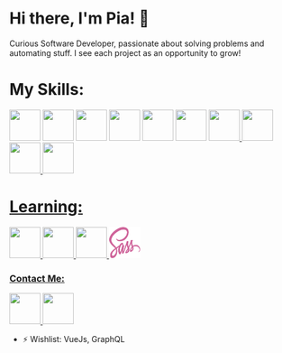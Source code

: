 # Hi there, I'm Pia! 👋

Curious Software Developer, passionate about solving problems and automating stuff. I see each project as an opportunity to grow!

# My Skills:
<a href="https://developer.mozilla.org/es/docs/Web/JavaScript"><img src="https://raw.githubusercontent.com/yurijserrano/Github-Profile-Readme-Logos/master/programming%20languages/javascript.svg"  height="55" width="55" ></a>
<a href="https://es.reactjs.org/"><img src="https://raw.githubusercontent.com/yurijserrano/Github-Profile-Readme-Logos/master/frameworks/react.svg"  height="55" width="55" ></a>
<a href="https://es.redux.js.org/"><img src="https://raw.githubusercontent.com/yurijserrano/Github-Profile-Readme-Logos/master/frameworks/redux.svg"  height="55" width="55" ></a>
<a href="https://nodejs.org/es/"><img src="https://raw.githubusercontent.com/yurijserrano/Github-Profile-Readme-Logos/master/frameworks/nodejs.svg"  height="55" width="55" ></a>
<a href="https://www.postgresql.org/"><img src="https://raw.githubusercontent.com/yurijserrano/Github-Profile-Readme-Logos/master/databases/postgresql.svg"  height="55" width="55" ></a>
<a href="https://sequelize.org/"><img src="https://camo.githubusercontent.com/c7df0ed52a480ff725aac7ac3a11c8aedb6f60ea8ab01929c6adea9903589222/68747470733a2f2f63646e2e69636f6e2d69636f6e732e636f6d2f69636f6e73322f323130372f504e472f3531322f66696c655f747970655f73657175656c697a655f69636f6e5f3133303137332e706e67"  height="55" width="55" ></a>
<a href="https://developer.mozilla.org/es/docs/Web/CSS"><img src="https://raw.githubusercontent.com/yurijserrano/Github-Profile-Readme-Logos/master/others/css.svg"  height="55" width="55" >
<a href="https://developer.mozilla.org/es/docs/Web/HTML"><img src="https://raw.githubusercontent.com/yurijserrano/Github-Profile-Readme-Logos/master/others/html.svg"  height="55" width="55" >
<a href="https://www.npmjs.com/"><img src="https://raw.githubusercontent.com/yurijserrano/Github-Profile-Readme-Logos/master/others/npm.svg"  height="55" width="55" >
<a href="https://github.com/piacz"><img src="https://camo.githubusercontent.com/28e93a1bfe79f991ddcd35f7833e8537f0e7b31aa326dfbe98fe7eb538b40b46/68747470733a2f2f63646e2e69636f6e2d69636f6e732e636f6d2f69636f6e73322f323431352f504e472f3531322f657870726573735f6f726967696e616c5f776f72646d61726b5f6c6f676f5f69636f6e5f3134363532382e706e67"  height="55" width="55" >
# Learning:
<a href="https://expressjs.com/es/"><img src="https://raw.githubusercontent.com/yurijserrano/Github-Profile-Readme-Logos/master/programming%20languages/typescript.svg"  height="55" width="55" >
<a href="https://en.wikipedia.org/wiki/Java_(programming_language)"><img src="https://raw.githubusercontent.com/yurijserrano/Github-Profile-Readme-Logos/master/programming%20languages/java.svg"  height="55" width="55" >
  <a href="https://firebase.google.com/?hl=es"><img src="https://cdn.icon-icons.com/icons2/2699/PNG/512/firebase_logo_icon_171157.png"  height="55" width="55" >
    <a href="https://sass-lang.com/"><img src="https://raw.githubusercontent.com/triciopa/triciopa/main/logos/others/sass-1.svg"  height="55" width="55" >

### Contact Me:
<a href="https://www.linkedin.com/in/pia-cherni/"><img src="https://image.flaticon.com/icons/png/512/174/174857.png"  height="55" width="55" >
<a href="mailto:piaczernyk@email.com"><img src="https://www.flaticon.es/svg/vstatic/svg/311/311174.svg?token=exp=1619313470~hmac=435c34292d8b8e30f18993b0f6f0448a"  height="55" width="55" ></a>

- ⚡ Wishlist: VueJs, GraphQL


